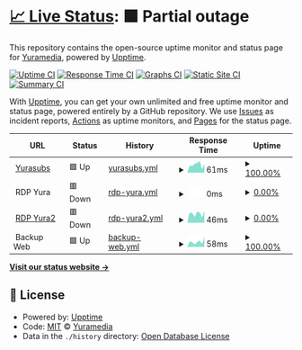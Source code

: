# [📈 Live Status](https://status.yurasu.xyz): <!--live status--> **🟧 Partial outage**

This repository contains the open-source uptime monitor and status page for [Yuramedia](yurasu.xyz), powered by [Upptime](https://github.com/upptime/upptime).

[![Uptime CI](https://github.com/Yurasubs/status/workflows/Uptime%20CI/badge.svg)](https://github.com/Yurasubs/status/actions?query=workflow%3A%22Uptime+CI%22)
[![Response Time CI](https://github.com/Yurasubs/status/workflows/Response%20Time%20CI/badge.svg)](https://github.com/Yurasubs/status/actions?query=workflow%3A%22Response+Time+CI%22)
[![Graphs CI](https://github.com/Yurasubs/status/workflows/Graphs%20CI/badge.svg)](https://github.com/Yurasubs/status/actions?query=workflow%3A%22Graphs+CI%22)
[![Static Site CI](https://github.com/Yurasubs/status/workflows/Static%20Site%20CI/badge.svg)](https://github.com/Yurasubs/status/actions?query=workflow%3A%22Static+Site+CI%22)
[![Summary CI](https://github.com/Yurasubs/status/workflows/Summary%20CI/badge.svg)](https://github.com/Yurasubs/status/actions?query=workflow%3A%22Summary+CI%22)

With [Upptime](https://upptime.js.org), you can get your own unlimited and free uptime monitor and status page, powered entirely by a GitHub repository. We use [Issues](https://github.com/Yurasubs/status/issues) as incident reports, [Actions](https://github.com/Yurasubs/status/actions) as uptime monitors, and [Pages](https://status.yurasu.xyz) for the status page.

<!--start: status pages-->
<!-- This summary is generated by Upptime (https://github.com/upptime/upptime) -->
<!-- Do not edit this manually, your changes will be overwritten -->
<!-- prettier-ignore -->
| URL | Status | History | Response Time | Uptime |
| --- | ------ | ------- | ------------- | ------ |
| <img alt="" src="https://icons.duckduckgo.com/ip3/www.yurasu.xyz.ico" height="13"> [Yurasubs](https://www.yurasu.xyz/) | 🟩 Up | [yurasubs.yml](https://github.com/Yurasubs/status/commits/HEAD/history/yurasubs.yml) | <details><summary><img alt="Response time graph" src="./graphs/yurasubs/response-time-week.png" height="20"> 61ms</summary><br><a href="https://status.yurasu.xyz/history/yurasubs"><img alt="Response time 66" src="https://img.shields.io/endpoint?url=https%3A%2F%2Fraw.githubusercontent.com%2FYurasubs%2Fstatus%2FHEAD%2Fapi%2Fyurasubs%2Fresponse-time.json"></a><br><a href="https://status.yurasu.xyz/history/yurasubs"><img alt="24-hour response time 33" src="https://img.shields.io/endpoint?url=https%3A%2F%2Fraw.githubusercontent.com%2FYurasubs%2Fstatus%2FHEAD%2Fapi%2Fyurasubs%2Fresponse-time-day.json"></a><br><a href="https://status.yurasu.xyz/history/yurasubs"><img alt="7-day response time 61" src="https://img.shields.io/endpoint?url=https%3A%2F%2Fraw.githubusercontent.com%2FYurasubs%2Fstatus%2FHEAD%2Fapi%2Fyurasubs%2Fresponse-time-week.json"></a><br><a href="https://status.yurasu.xyz/history/yurasubs"><img alt="30-day response time 63" src="https://img.shields.io/endpoint?url=https%3A%2F%2Fraw.githubusercontent.com%2FYurasubs%2Fstatus%2FHEAD%2Fapi%2Fyurasubs%2Fresponse-time-month.json"></a><br><a href="https://status.yurasu.xyz/history/yurasubs"><img alt="1-year response time 66" src="https://img.shields.io/endpoint?url=https%3A%2F%2Fraw.githubusercontent.com%2FYurasubs%2Fstatus%2FHEAD%2Fapi%2Fyurasubs%2Fresponse-time-year.json"></a></details> | <details><summary><a href="https://status.yurasu.xyz/history/yurasubs">100.00%</a></summary><a href="https://status.yurasu.xyz/history/yurasubs"><img alt="All-time uptime 100.00%" src="https://img.shields.io/endpoint?url=https%3A%2F%2Fraw.githubusercontent.com%2FYurasubs%2Fstatus%2FHEAD%2Fapi%2Fyurasubs%2Fuptime.json"></a><br><a href="https://status.yurasu.xyz/history/yurasubs"><img alt="24-hour uptime 100.00%" src="https://img.shields.io/endpoint?url=https%3A%2F%2Fraw.githubusercontent.com%2FYurasubs%2Fstatus%2FHEAD%2Fapi%2Fyurasubs%2Fuptime-day.json"></a><br><a href="https://status.yurasu.xyz/history/yurasubs"><img alt="7-day uptime 100.00%" src="https://img.shields.io/endpoint?url=https%3A%2F%2Fraw.githubusercontent.com%2FYurasubs%2Fstatus%2FHEAD%2Fapi%2Fyurasubs%2Fuptime-week.json"></a><br><a href="https://status.yurasu.xyz/history/yurasubs"><img alt="30-day uptime 100.00%" src="https://img.shields.io/endpoint?url=https%3A%2F%2Fraw.githubusercontent.com%2FYurasubs%2Fstatus%2FHEAD%2Fapi%2Fyurasubs%2Fuptime-month.json"></a><br><a href="https://status.yurasu.xyz/history/yurasubs"><img alt="1-year uptime 100.00%" src="https://img.shields.io/endpoint?url=https%3A%2F%2Fraw.githubusercontent.com%2FYurasubs%2Fstatus%2FHEAD%2Fapi%2Fyurasubs%2Fuptime-year.json"></a></details>
| <img alt="" src="https://icons.duckduckgo.com/ip3/null.ico" height="13"> RDP Yura | 🟥 Down | [rdp-yura.yml](https://github.com/Yurasubs/status/commits/HEAD/history/rdp-yura.yml) | <details><summary><img alt="Response time graph" src="./graphs/rdp-yura/response-time-week.png" height="20"> 0ms</summary><br><a href="https://status.yurasu.xyz/history/rdp-yura"><img alt="Response time 746" src="https://img.shields.io/endpoint?url=https%3A%2F%2Fraw.githubusercontent.com%2FYurasubs%2Fstatus%2FHEAD%2Fapi%2Frdp-yura%2Fresponse-time.json"></a><br><a href="https://status.yurasu.xyz/history/rdp-yura"><img alt="24-hour response time 0" src="https://img.shields.io/endpoint?url=https%3A%2F%2Fraw.githubusercontent.com%2FYurasubs%2Fstatus%2FHEAD%2Fapi%2Frdp-yura%2Fresponse-time-day.json"></a><br><a href="https://status.yurasu.xyz/history/rdp-yura"><img alt="7-day response time 0" src="https://img.shields.io/endpoint?url=https%3A%2F%2Fraw.githubusercontent.com%2FYurasubs%2Fstatus%2FHEAD%2Fapi%2Frdp-yura%2Fresponse-time-week.json"></a><br><a href="https://status.yurasu.xyz/history/rdp-yura"><img alt="30-day response time 0" src="https://img.shields.io/endpoint?url=https%3A%2F%2Fraw.githubusercontent.com%2FYurasubs%2Fstatus%2FHEAD%2Fapi%2Frdp-yura%2Fresponse-time-month.json"></a><br><a href="https://status.yurasu.xyz/history/rdp-yura"><img alt="1-year response time 746" src="https://img.shields.io/endpoint?url=https%3A%2F%2Fraw.githubusercontent.com%2FYurasubs%2Fstatus%2FHEAD%2Fapi%2Frdp-yura%2Fresponse-time-year.json"></a></details> | <details><summary><a href="https://status.yurasu.xyz/history/rdp-yura">0.00%</a></summary><a href="https://status.yurasu.xyz/history/rdp-yura"><img alt="All-time uptime 26.12%" src="https://img.shields.io/endpoint?url=https%3A%2F%2Fraw.githubusercontent.com%2FYurasubs%2Fstatus%2FHEAD%2Fapi%2Frdp-yura%2Fuptime.json"></a><br><a href="https://status.yurasu.xyz/history/rdp-yura"><img alt="24-hour uptime 0.00%" src="https://img.shields.io/endpoint?url=https%3A%2F%2Fraw.githubusercontent.com%2FYurasubs%2Fstatus%2FHEAD%2Fapi%2Frdp-yura%2Fuptime-day.json"></a><br><a href="https://status.yurasu.xyz/history/rdp-yura"><img alt="7-day uptime 0.00%" src="https://img.shields.io/endpoint?url=https%3A%2F%2Fraw.githubusercontent.com%2FYurasubs%2Fstatus%2FHEAD%2Fapi%2Frdp-yura%2Fuptime-week.json"></a><br><a href="https://status.yurasu.xyz/history/rdp-yura"><img alt="30-day uptime 0.00%" src="https://img.shields.io/endpoint?url=https%3A%2F%2Fraw.githubusercontent.com%2FYurasubs%2Fstatus%2FHEAD%2Fapi%2Frdp-yura%2Fuptime-month.json"></a><br><a href="https://status.yurasu.xyz/history/rdp-yura"><img alt="1-year uptime 26.12%" src="https://img.shields.io/endpoint?url=https%3A%2F%2Fraw.githubusercontent.com%2FYurasubs%2Fstatus%2FHEAD%2Fapi%2Frdp-yura%2Fuptime-year.json"></a></details>
| <img alt="" src="https://icons.duckduckgo.com/ip3/we.yurasu.xyz.ico" height="13"> [RDP Yura2](https://we.yurasu.xyz/jellyfin/) | 🟥 Down | [rdp-yura2.yml](https://github.com/Yurasubs/status/commits/HEAD/history/rdp-yura2.yml) | <details><summary><img alt="Response time graph" src="./graphs/rdp-yura2/response-time-week.png" height="20"> 46ms</summary><br><a href="https://status.yurasu.xyz/history/rdp-yura2"><img alt="Response time 67" src="https://img.shields.io/endpoint?url=https%3A%2F%2Fraw.githubusercontent.com%2FYurasubs%2Fstatus%2FHEAD%2Fapi%2Frdp-yura2%2Fresponse-time.json"></a><br><a href="https://status.yurasu.xyz/history/rdp-yura2"><img alt="24-hour response time 40" src="https://img.shields.io/endpoint?url=https%3A%2F%2Fraw.githubusercontent.com%2FYurasubs%2Fstatus%2FHEAD%2Fapi%2Frdp-yura2%2Fresponse-time-day.json"></a><br><a href="https://status.yurasu.xyz/history/rdp-yura2"><img alt="7-day response time 46" src="https://img.shields.io/endpoint?url=https%3A%2F%2Fraw.githubusercontent.com%2FYurasubs%2Fstatus%2FHEAD%2Fapi%2Frdp-yura2%2Fresponse-time-week.json"></a><br><a href="https://status.yurasu.xyz/history/rdp-yura2"><img alt="30-day response time 57" src="https://img.shields.io/endpoint?url=https%3A%2F%2Fraw.githubusercontent.com%2FYurasubs%2Fstatus%2FHEAD%2Fapi%2Frdp-yura2%2Fresponse-time-month.json"></a><br><a href="https://status.yurasu.xyz/history/rdp-yura2"><img alt="1-year response time 67" src="https://img.shields.io/endpoint?url=https%3A%2F%2Fraw.githubusercontent.com%2FYurasubs%2Fstatus%2FHEAD%2Fapi%2Frdp-yura2%2Fresponse-time-year.json"></a></details> | <details><summary><a href="https://status.yurasu.xyz/history/rdp-yura2">0.00%</a></summary><a href="https://status.yurasu.xyz/history/rdp-yura2"><img alt="All-time uptime 3.67%" src="https://img.shields.io/endpoint?url=https%3A%2F%2Fraw.githubusercontent.com%2FYurasubs%2Fstatus%2FHEAD%2Fapi%2Frdp-yura2%2Fuptime.json"></a><br><a href="https://status.yurasu.xyz/history/rdp-yura2"><img alt="24-hour uptime 0.00%" src="https://img.shields.io/endpoint?url=https%3A%2F%2Fraw.githubusercontent.com%2FYurasubs%2Fstatus%2FHEAD%2Fapi%2Frdp-yura2%2Fuptime-day.json"></a><br><a href="https://status.yurasu.xyz/history/rdp-yura2"><img alt="7-day uptime 0.00%" src="https://img.shields.io/endpoint?url=https%3A%2F%2Fraw.githubusercontent.com%2FYurasubs%2Fstatus%2FHEAD%2Fapi%2Frdp-yura2%2Fuptime-week.json"></a><br><a href="https://status.yurasu.xyz/history/rdp-yura2"><img alt="30-day uptime 0.00%" src="https://img.shields.io/endpoint?url=https%3A%2F%2Fraw.githubusercontent.com%2FYurasubs%2Fstatus%2FHEAD%2Fapi%2Frdp-yura2%2Fuptime-month.json"></a><br><a href="https://status.yurasu.xyz/history/rdp-yura2"><img alt="1-year uptime 3.67%" src="https://img.shields.io/endpoint?url=https%3A%2F%2Fraw.githubusercontent.com%2FYurasubs%2Fstatus%2FHEAD%2Fapi%2Frdp-yura2%2Fuptime-year.json"></a></details>
| <img alt="" src="https://icons.duckduckgo.com/ip3/null.ico" height="13"> Backup Web | 🟩 Up | [backup-web.yml](https://github.com/Yurasubs/status/commits/HEAD/history/backup-web.yml) | <details><summary><img alt="Response time graph" src="./graphs/backup-web/response-time-week.png" height="20"> 58ms</summary><br><a href="https://status.yurasu.xyz/history/backup-web"><img alt="Response time 63" src="https://img.shields.io/endpoint?url=https%3A%2F%2Fraw.githubusercontent.com%2FYurasubs%2Fstatus%2FHEAD%2Fapi%2Fbackup-web%2Fresponse-time.json"></a><br><a href="https://status.yurasu.xyz/history/backup-web"><img alt="24-hour response time 34" src="https://img.shields.io/endpoint?url=https%3A%2F%2Fraw.githubusercontent.com%2FYurasubs%2Fstatus%2FHEAD%2Fapi%2Fbackup-web%2Fresponse-time-day.json"></a><br><a href="https://status.yurasu.xyz/history/backup-web"><img alt="7-day response time 58" src="https://img.shields.io/endpoint?url=https%3A%2F%2Fraw.githubusercontent.com%2FYurasubs%2Fstatus%2FHEAD%2Fapi%2Fbackup-web%2Fresponse-time-week.json"></a><br><a href="https://status.yurasu.xyz/history/backup-web"><img alt="30-day response time 74" src="https://img.shields.io/endpoint?url=https%3A%2F%2Fraw.githubusercontent.com%2FYurasubs%2Fstatus%2FHEAD%2Fapi%2Fbackup-web%2Fresponse-time-month.json"></a><br><a href="https://status.yurasu.xyz/history/backup-web"><img alt="1-year response time 63" src="https://img.shields.io/endpoint?url=https%3A%2F%2Fraw.githubusercontent.com%2FYurasubs%2Fstatus%2FHEAD%2Fapi%2Fbackup-web%2Fresponse-time-year.json"></a></details> | <details><summary><a href="https://status.yurasu.xyz/history/backup-web">100.00%</a></summary><a href="https://status.yurasu.xyz/history/backup-web"><img alt="All-time uptime 100.00%" src="https://img.shields.io/endpoint?url=https%3A%2F%2Fraw.githubusercontent.com%2FYurasubs%2Fstatus%2FHEAD%2Fapi%2Fbackup-web%2Fuptime.json"></a><br><a href="https://status.yurasu.xyz/history/backup-web"><img alt="24-hour uptime 100.00%" src="https://img.shields.io/endpoint?url=https%3A%2F%2Fraw.githubusercontent.com%2FYurasubs%2Fstatus%2FHEAD%2Fapi%2Fbackup-web%2Fuptime-day.json"></a><br><a href="https://status.yurasu.xyz/history/backup-web"><img alt="7-day uptime 100.00%" src="https://img.shields.io/endpoint?url=https%3A%2F%2Fraw.githubusercontent.com%2FYurasubs%2Fstatus%2FHEAD%2Fapi%2Fbackup-web%2Fuptime-week.json"></a><br><a href="https://status.yurasu.xyz/history/backup-web"><img alt="30-day uptime 100.00%" src="https://img.shields.io/endpoint?url=https%3A%2F%2Fraw.githubusercontent.com%2FYurasubs%2Fstatus%2FHEAD%2Fapi%2Fbackup-web%2Fuptime-month.json"></a><br><a href="https://status.yurasu.xyz/history/backup-web"><img alt="1-year uptime 100.00%" src="https://img.shields.io/endpoint?url=https%3A%2F%2Fraw.githubusercontent.com%2FYurasubs%2Fstatus%2FHEAD%2Fapi%2Fbackup-web%2Fuptime-year.json"></a></details>

<!--end: status pages-->

[**Visit our status website →**](https://status.yurasu.xyz)

## 📄 License

- Powered by: [Upptime](https://github.com/upptime/upptime)
- Code: [MIT](./LICENSE) © [Yuramedia](yurasu.xyz)
- Data in the `./history` directory: [Open Database License](https://opendatacommons.org/licenses/odbl/1-0/)
